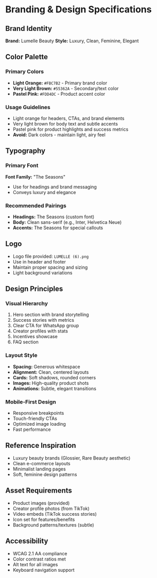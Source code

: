 # Branding & Design Specifications

## Brand Identity
**Brand:** Lumelle Beauty
**Style:** Luxury, Clean, Feminine, Elegant

## Color Palette

### Primary Colors
- **Light Orange:** `#FBC7B2` - Primary brand color
- **Very Light Brown:** `#55362A` - Secondary/text color
- **Pastel Pink:** `#FDD4DC` - Product accent color

### Usage Guidelines
- Light orange for headers, CTAs, and brand elements
- Very light brown for body text and subtle accents
- Pastel pink for product highlights and success metrics
- **Avoid:** Dark colors - maintain light, airy feel

## Typography

### Primary Font
**Font Family:** "The Seasons"
- Use for headings and brand messaging
- Conveys luxury and elegance

### Recommended Pairings
- **Headings:** The Seasons (custom font)
- **Body:** Clean sans-serif (e.g., Inter, Helvetica Neue)
- **Accents:** The Seasons for special callouts

## Logo
- Logo file provided: `LUMELLE (6).png`
- Use in header and footer
- Maintain proper spacing and sizing
- Light background variations

## Design Principles

### Visual Hierarchy
1. Hero section with brand storytelling
2. Success stories with metrics
3. Clear CTA for WhatsApp group
4. Creator profiles with stats
5. Incentives showcase
6. FAQ section

### Layout Style
- **Spacing:** Generous whitespace
- **Alignment:** Clean, centered layouts
- **Cards:** Soft shadows, rounded corners
- **Images:** High-quality product shots
- **Animations:** Subtle, elegant transitions

### Mobile-First Design
- Responsive breakpoints
- Touch-friendly CTAs
- Optimized image loading
- Fast performance

## Reference Inspiration
- Luxury beauty brands (Glossier, Rare Beauty aesthetic)
- Clean e-commerce layouts
- Minimalist landing pages
- Soft, feminine design patterns

## Asset Requirements
- Product images (provided)
- Creator profile photos (from TikTok)
- Video embeds (TikTok success stories)
- Icon set for features/benefits
- Background patterns/textures (subtle)

## Accessibility
- WCAG 2.1 AA compliance
- Color contrast ratios met
- Alt text for all images
- Keyboard navigation support
